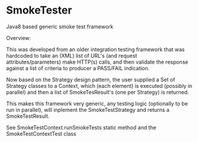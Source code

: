 # SmokeTester
Java8 based generic smoke test framework

Overview:

This was developed from an older integration testing framework that was hardcoded to take an (XML) list of URL's 
(and request attributes/parameters) make HTTP(s) calls, and then validate the response against a list of criteria to 
producer a PASS/FAIL indication.

Now based on the Strategy design pattern, the user supplied a Set of Strategy classes to a Context, which (each element) is 
executed (possibly in parallel) and then a list of SmokeTesResult's (one per Strategy) is returned.

This makes this framework very generic, any testing logic (optionally to be run in parallel), will inplement the 
SmokeTestStrategy and returns a SmokeTestResult.

See SmokeTestContext.runSmokeTests static method and the SmokeTestContextTest class


